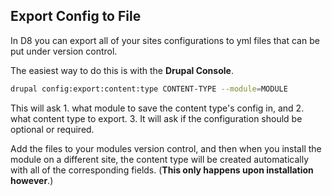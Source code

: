 ## Export Config to File

In D8 you can export all of your sites configurations to yml files that can be put under version control.

The easiest way to do this is with the **Drupal Console**.
```bash
drupal config:export:content:type CONTENT-TYPE --module=MODULE  
```

This will ask 1. what module to save the content type's config in, and 2. what content type to export. 3. It will ask if the configuration should be optional or required.

Add the files to your modules version control, and then when you install the module on a different site, the content type will be created automatically with all of the corresponding fields. (**This only happens upon installation however**.)
